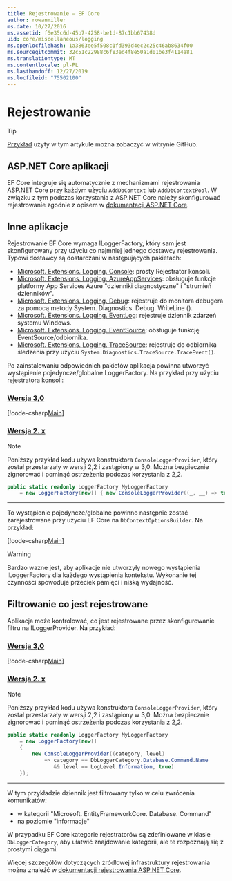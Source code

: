 ```yaml
---
title: Rejestrowanie — EF Core
author: rowanmiller
ms.date: 10/27/2016
ms.assetid: f6e35c6d-45b7-4258-be1d-87c1bb67438d
uid: core/miscellaneous/logging
ms.openlocfilehash: 1a3863ee5f508c1fd393d4ec2c25c46ab8634f00
ms.sourcegitcommit: 32c51c22988c6f83ed4f8e50a1d01be3f4114e81
ms.translationtype: MT
ms.contentlocale: pl-PL
ms.lasthandoff: 12/27/2019
ms.locfileid: "75502100"
---
```

# <a name="logging"></a>Rejestrowanie

> [!TIP]  
> [Przykład](https://github.com/aspnet/EntityFramework.Docs/tree/master/samples/core/Miscellaneous/Logging) użyty w tym artykule można zobaczyć w witrynie GitHub.

## <a name="aspnet-core-applications"></a>ASP.NET Core aplikacji

EF Core integruje się automatycznie z mechanizmami rejestrowania ASP.NET Core przy każdym użyciu `AddDbContext` lub `AddDbContextPool`. W związku z tym podczas korzystania z ASP.NET Core należy skonfigurować rejestrowanie zgodnie z opisem w [dokumentacji ASP.NET Core](https://docs.microsoft.com/aspnet/core/fundamentals/logging?tabs=aspnetcore2x).

## <a name="other-applications"></a>Inne aplikacje

Rejestrowanie EF Core wymaga ILoggerFactory, który sam jest skonfigurowany przy użyciu co najmniej jednego dostawcy rejestrowania. Typowi dostawcy są dostarczani w następujących pakietach:

* [Microsoft. Extensions. Logging. Console](https://www.nuget.org/packages/Microsoft.Extensions.Logging.Console/): prosty Rejestrator konsoli.
* [Microsoft. Extensions. Logging. AzureAppServices](https://www.nuget.org/packages/Microsoft.Extensions.Logging.AzureAppServices/): obsługuje funkcje platformy App Services Azure "dzienniki diagnostyczne" i "strumień dzienników".
* [Microsoft. Extensions. Logging. Debug](https://www.nuget.org/packages/Microsoft.Extensions.Logging.Debug/): rejestruje do monitora debugera za pomocą metody System. Diagnostics. Debug. WriteLine ().
* [Microsoft. Extensions. Logging. EventLog](https://www.nuget.org/packages/Microsoft.Extensions.Logging.EventLog/): rejestruje dziennik zdarzeń systemu Windows.
* [Microsoft. Extensions. Logging. EventSource](https://www.nuget.org/packages/Microsoft.Extensions.Logging.EventSource/): obsługuje funkcję EventSource/odbiornika.
* [Microsoft. Extensions. Logging. TraceSource](https://www.nuget.org/packages/Microsoft.Extensions.Logging.TraceSource/): rejestruje do odbiornika śledzenia przy użyciu `System.Diagnostics.TraceSource.TraceEvent()`.

Po zainstalowaniu odpowiednich pakietów aplikacja powinna utworzyć wystąpienie pojedyncze/globalne LoggerFactory. Na przykład przy użyciu rejestratora konsoli:

### <a name="version-30tabv3"></a>[Wersja 3,0](#tab/v3)

[!code-csharp[Main](../../../samples/core/Miscellaneous/Logging/Logging/BloggingContext.cs#DefineLoggerFactory)]

### <a name="version-2xtabv2"></a>[Wersja 2. x](#tab/v2)

> [!NOTE]
> Poniższy przykład kodu używa konstruktora `ConsoleLoggerProvider`, który został przestarzały w wersji 2,2 i zastąpiony w 3,0. Można bezpiecznie zignorować i pominąć ostrzeżenia podczas korzystania z 2,2.

``` csharp
public static readonly LoggerFactory MyLoggerFactory
    = new LoggerFactory(new[] { new ConsoleLoggerProvider((_, __) => true, true) });
```

***

To wystąpienie pojedyncze/globalne powinno następnie zostać zarejestrowane przy użyciu EF Core na `DbContextOptionsBuilder`. Na przykład:

[!code-csharp[Main](../../../samples/core/Miscellaneous/Logging/Logging/BloggingContext.cs#RegisterLoggerFactory)]

> [!WARNING]
> Bardzo ważne jest, aby aplikacje nie utworzyły nowego wystąpienia ILoggerFactory dla każdego wystąpienia kontekstu. Wykonanie tej czynności spowoduje przeciek pamięci i niską wydajność.

## <a name="filtering-what-is-logged"></a>Filtrowanie co jest rejestrowane

Aplikacja może kontrolować, co jest rejestrowane przez skonfigurowanie filtru na ILoggerProvider. Na przykład:

### <a name="version-30tabv3"></a>[Wersja 3,0](#tab/v3)

[!code-csharp[Main](../../../samples/core/Miscellaneous/Logging/Logging/BloggingContextWithFiltering.cs#DefineLoggerFactory)]

### <a name="version-2xtabv2"></a>[Wersja 2. x](#tab/v2)

> [!NOTE]
> Poniższy przykład kodu używa konstruktora `ConsoleLoggerProvider`, który został przestarzały w wersji 2,2 i zastąpiony w 3,0. Można bezpiecznie zignorować i pominąć ostrzeżenia podczas korzystania z 2,2.

``` csharp
public static readonly LoggerFactory MyLoggerFactory
    = new LoggerFactory(new[]
    {
        new ConsoleLoggerProvider((category, level)
            => category == DbLoggerCategory.Database.Command.Name
               && level == LogLevel.Information, true)
    });
```

***

W tym przykładzie dziennik jest filtrowany tylko w celu zwrócenia komunikatów:

* w kategorii "Microsoft. EntityFrameworkCore. Database. Command"
* na poziomie "informacje"

W przypadku EF Core kategorie rejestratorów są zdefiniowane w klasie `DbLoggerCategory`, aby ułatwić znajdowanie kategorii, ale te rozpoznają się z prostymi ciągami.

Więcej szczegółów dotyczących źródłowej infrastruktury rejestrowania można znaleźć w [dokumentacji rejestrowania ASP.NET Core](https://docs.microsoft.com/aspnet/core/fundamentals/logging?tabs=aspnetcore2x).
